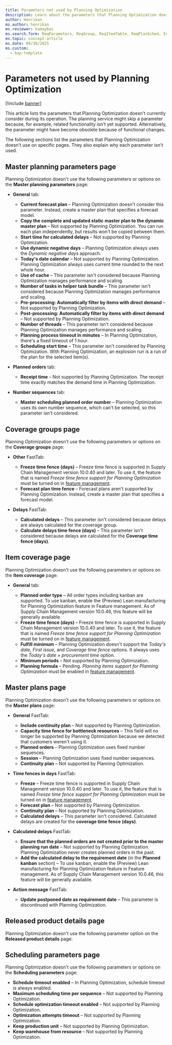 ```yaml
---
title: Parameters not used by Planning Optimization
description: Learn about the parameters that Planning Optimization doesn't currently consider during its operation with an outline on the master planning parameters page.
author: Henrikan
ms.author: henrikan
ms.reviewer: kamaybac
ms.search.form: ReqParameters, ReqGroup, ReqItemTable, ReqPlanSched, EcoResProductDetailsExtended, InventItemOrderSetup, WorkCalendarTable, PdsDispositionMaster
ms.topic: concept-article
ms.date: 09/30/2025
ms.custom:
  - bap-template
---
```


# Parameters not used by Planning Optimization

[!include [banner](../../includes/banner.md)]

This article lists the parameters that Planning Optimization doesn't currently consider during its operation. The planning service might skip a parameter because, for example, related functionality isn't yet supported. Alternatively, the parameter might have become obsolete because of functional changes.

The following sections list the parameters that Planning Optimization doesn't use on specific pages. They also explain why each parameter isn't used.

## Master planning parameters page

Planning Optimization doesn't use the following parameters or options on the **Master planning parameters** page:

- **General** tab:

    - **Current forecast plan** – Planning Optimization doesn't consider this parameter. Instead, create a master plan that specifies a forecast model.
    - **Copy the complete and updated static master plan to the dynamic master plan** – Not supported by Planning Optimization. You can run each plan independently, but results won't be copied between them.
    - **Start time for calculated delays** – Not supported by Planning Optimization.
    - **Use dynamic negative days** – Planning Optimization always uses the *Dynamic negative days* approach.
    - **Today's date calendar** – Not supported by Planning Optimization. Planning Optimization always uses current time rounded to the next whole hour.
    - **Use of cache** – This parameter isn't considered because Planning Optimization manages performance and scaling.  
    - **Number of tasks in helper task bundle** – This parameter isn't considered because Planning Optimization manages performance and scaling.
    - **Pre-processing: Automatically filter by items with direct demand** – Not supported by Planning Optimization.  
    - **Post-processing: Automatically filter by items with direct demand** – Not supported by Planning Optimization.
    - **Number of threads** – This parameter isn't considered because Planning Optimization manages performance and scaling.
    - **Planning process timeout in minutes** – In Planning Optimization, there's a fixed timeout of 1 hour.
    - **Scheduling start time** – This parameter isn't considered by Planning Optimization. With Planning Optimization, an explosion run is a run of the plan for the selected item(s).

- **Planned orders** tab:

    - **Receipt time** – Not supported by Planning Optimization. The receipt time exactly matches the demand time in Planning Optimization.

- **Number sequences** tab:

    - **Master scheduling planned order number** – Planning Optimization uses its own number sequence, which can't be selected, so this parameter isn't considered.

## Coverage groups page

Planning Optimization doesn't use the following parameters or options on the **Coverage groups** page:

- **Other** FastTab:

    - **Freeze time fence (days)** – Freeze time fence is supported in Supply Chain Management version 10.0.40 and later. To use it, the feature that is named *Freeze time fence support for Planning Optimization* must be turned on in [feature management](../../../fin-ops-core/fin-ops/get-started/feature-management/feature-management-overview.md).
    - **Forecast plan time fence** – Forecast plans aren't supported by Planning Optimization. Instead, create a master plan that specifies a forecast model.

- **Delays** FastTab:

    - **Calculated delays** – This parameter isn't considered because delays are always calculated for the coverage group.
    - **Calculate delays time fence (days)** – This parameter isn't considered because delays are calculated for the **Coverage time fence (days)**.

## Item coverage page

Planning Optimization doesn't use the following parameters or options on the **Item coverage** page:

- **General** tab:

    - **Planned order type** – All order types including kanban are supported. To use kanban, enable the (Preview) Lean manufacturing for Planning Optimization feature in Feature management. As of Supply Chain Management version 10.0.46, this feature will be generally available.
    - **Freeze time fence (days)** – Freeze time fence is supported in Supply Chain Management version 10.0.40 and later. To use it, the feature that is named *Freeze time fence support for Planning Optimization* must be turned on in [feature management](../../../fin-ops-core/fin-ops/get-started/feature-management/feature-management-overview.md).
    - **Fulfill minimum** – Planning Optimization doesn't support the *Today's date*, *First issue*, and *Coverage time fence* options. It always uses the *Today's date + procurement time* option.
    - **Minimum periods** – Not supported by Planning Optimization.
    - **Planning formula** – Pending. *Planning items support for Planning Optimization* must be enabled in [feature management](../../../fin-ops-core/fin-ops/get-started/feature-management/feature-management-overview.md).

## Master plans page

Planning Optimization doesn't use the following parameters or options on the **Master plans** page:

- **General** FastTab:

    - **Include continuity plan** – Not supported by Planning Optimization.
    - **Capacity time fence for bottleneck resources** – This field will no longer be supported by Planning Optimization because we detected that customers weren't using it.
    - **Planned orders** – Planning Optimization uses fixed number sequences.
    - **Session** – Planning Optimization uses fixed number sequences.
    - **Continuity plan** – Not supported by Planning Optimization.

- **Time fences in days** FastTab:

    - **Freeze** – Freeze time fence is supported in Supply Chain Management version 10.0.40 and later. To use it, the feature that is named *Freeze time fence support for Planning Optimization* must be turned on in [feature management](../../../fin-ops-core/fin-ops/get-started/feature-management/feature-management-overview.md).
    - **Forecast plan** – Not supported by Planning Optimization.
    - **Continuity plan** – Not supported by Planning Optimization.
    - **Calculated delays** – This parameter isn't considered. Calculated delays are created for the **coverage time fence (days)**.

- **Calculated delays** FastTab:

    - **Ensure that the planned orders are not created prior to the master planning run date** – Not supported by Planning Optimization. Planning Optimization never creates planned orders in the past.
    - **Add the calculated delay to the requirement date** (in the **Planned kanban** section) – To use kanban, enable the (Preview) Lean manufacturing for Planning Optimization feature in Feature management. As of Supply Chain Management version 10.0.46, this feature will be generally available.

- **Action message** FastTab:

    - **Update postponed date as requirement date** – This parameter is discontinued with Planning Optimization.

## Released product details page

Planning Optimization doesn't use the following parameter option on the **Released product details** page:

## Scheduling parameters page

Planning Optimization doesn't use the following parameters or options on the **Scheduling parameters** page:

- **Schedule timeout enabled** – In Planning Optimization, schedule timeout is always enabled.
- **Maximum scheduling time per sequence** – Not supported by Planning Optimization.
- **Schedule optimization timeout enabled** – Not supported by Planning Optimization.
- **Optimization attempts timeout** – Not supported by Planning Optimization.
- **Keep production unit** – Not supported by Planning Optimization.
- **Keep warehouse from resource** – Not supported by Planning Optimization.
